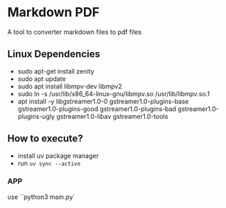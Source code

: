 # Markdown PDF

A tool to converter markdown files to pdf files

## Linux Dependencies

- sudo apt-get install zenity
- sudo apt update
- sudo apt install libmpv-dev libmpv2
- sudo ln -s /usr/lib/x86_64-linux-gnu/libmpv.so /usr/lib/libmpv.so.1
- apt install -y libgstreamer1.0-0 gstreamer1.0-plugins-base gstreamer1.0-plugins-good gstreamer1.0-plugins-bad gstreamer1.0-plugins-ugly gstreamer1.0-libav gstreamer1.0-tools

## How to execute?

- install uv package manager
- run `uv sync --active`

### APP

use ``python3 main.py`
